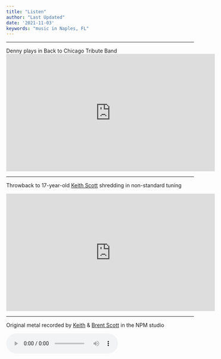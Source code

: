 ```yaml
---
title: "Listen"
author: "Last Updated"
date: '2021-11-03'
keywords: "music in Naples, FL"
---
```

<hr>
Denny plays in Back to Chicago Tribute Band

<div class="videoWrapper">
  <iframe width="560" height="315" src="https://www.youtube.com/embed/WI_RXbd9DdI" title="YouTube video player" frameborder="0" allow="accelerometer; autoplay; clipboard-write; encrypted-media; gyroscope; picture-in-picture" allowfullscreen></iframe>
</div>

<hr>

Throwback to 17-year-old [Keith Scott](https://naplesparkmusic.rocks/lessons/keith-scott) shredding in non-standard tuning 

<div class="videoWrapper">
  <iframe width="560" height="315" src="https://www.youtube.com/embed/iIYGRpa14bE" title="YouTube video player" frameborder="0" allow="accelerometer; autoplay; clipboard-write; encrypted-media; gyroscope; picture-in-picture"   allowfullscreen></iframe>
</div>

<hr> 

Original metal recorded by [Keith](https://naplesparkmusic.rocks/lessons/keith-scott) & [Brent Scott](https://brentscott.us) in the NPM studio 

<audio controls>
   <source src="http://docs.google.com/uc?export=open&id=1yYXEAO5z2kWDg8Guqx2SsMgSoCv4Sy1p" type="audio/mp3">
   <p>Your browser does not support HTML5 audio :(</p>
</audio> 
